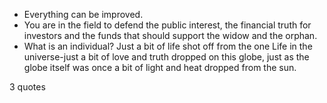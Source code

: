  - Everything can be improved.
 - You are in the field to defend the public interest, the financial truth for investors and the funds that should support the widow and the orphan.
 - What is an individual? Just a bit of life shot off from the one Life in the universe-just a bit of love and truth dropped on this globe, just as the globe itself was once a bit of light and heat dropped from the sun.

3 quotes